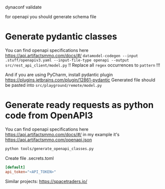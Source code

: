 dynaconf validate

for openapi you should generate schema file

# Generate pydantic classes

You can find openapi specifications here https://api.artifactsmmo.com/docs/#/
`datamodel-codegen --input .stuff/openapiv3.yaml --input-file-type openapi --output src/rest_api_client/model.py`
!! Replace all `regex` occurrences to `pattern` !!!

And if you are using PyCharm, install pydantic plugin https://plugins.jetbrains.com/plugin/12861-pydantic
Generated file should be pasted into `src/playground/remote/model.py`

# Generate ready requests as python code from OpenAPI3

You can find openapi specifications here https://api.artifactsmmo.com/docs/#/ in my example it's https://api.artifactsmmo.com/openapi.json 

```bash
python tools/generate_openapi_classes.py
```

Create file .secrets.toml
```toml
[default]
api_token="<API_TOKEN>"
```

Similar projects:
https://spacetraders.io/
